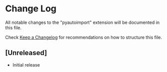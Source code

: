 # Change Log

All notable changes to the "pyautoimport" extension will be documented in this file.

Check [Keep a Changelog](http://keepachangelog.com/) for recommendations on how to structure this file.

## [Unreleased]

- Initial release